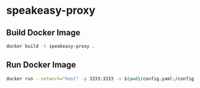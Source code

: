 # speakeasy-proxy

## Build Docker Image

```bash
docker build -t speakeasy-proxy .
```

## Run Docker Image

```bash
docker run --network="host" -p 3333:3333 -v $(pwd)/config.yaml:/config.yaml -v $(pwd)/httpbin.yaml:/httpbin.yaml -e SPEAKEASY_API_KEY='{API_KEY_HERE}' speakeasy-proxy
```